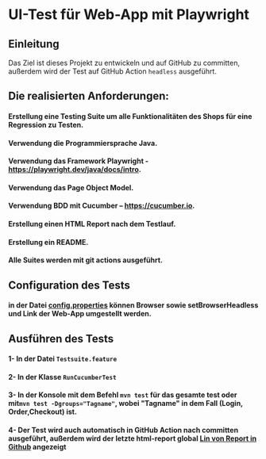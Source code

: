 # UI-Test für Web-App mit Playwright

## Einleitung
Das Ziel ist dieses Projekt zu entwickeln und auf GitHub zu committen,
außerdem wird der Test auf GitHub Action `headless` ausgeführt.
## Die realisierten Anforderungen:
####  Erstellung eine Testing Suite um alle Funktionalitäten des Shops für eine Regression zu Testen.
####  Verwendung die Programmiersprache Java.
####  Verwendung das Framework Playwright - https://playwright.dev/java/docs/intro.
####  Verwendung das Page Object Model.
####  Verwendung BDD mit Cucumber – https://cucumber.io.
####  Erstellung einen HTML Report nach dem Testlauf.
####  Erstellung ein README.
#### Alle Suites werden mit git actions ausgeführt.




## Configuration des Tests

#### in der Datei [config.properties](src/test/resources/config.properties) können Browser sowie setBrowserHeadless und Link der Web-App umgestellt werden.

## Ausführen des Tests
#### 1- In der Datei `Testsuite.feature`
#### 2- In der Klasse `RunCucumberTest`
#### 3- In der Konsole mit dem Befehl `mvn test` für das gesamte test oder mit`mvn test -Dgroups="Tagname"`, wobei "Tagname" in dem Fall (Login, Order,Checkout) ist.
#### 4- Der Test wird auch automatisch in GitHub Action nach committen ausgeführt, außerdem wird der letzte html-report global [Lin von Report in Github](https://hasan93it.github.io/Playwright_UI_Test/reports/cucumber/report.html) angezeigt  
